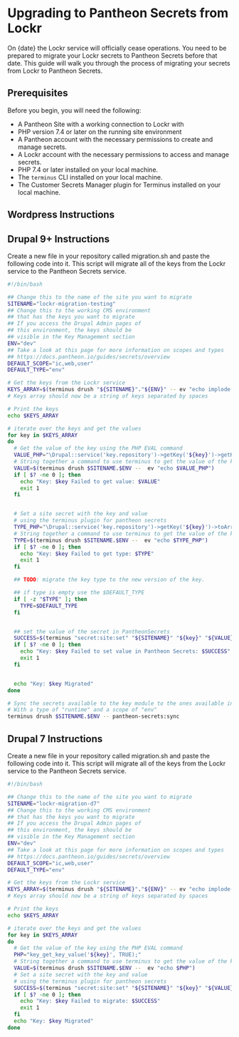 # Upgrading to Pantheon Secrets from Lockr

On {date} the Lockr service will officially cease operations. You need 
to be prepared to migrate your Lockr secrets to Pantheon Secrets before 
that date. This guide will walk you through the process of migrating 
your secrets from Lockr to Pantheon Secrets.


## Prerequisites

Before you begin, you will need the following:

- A Pantheon Site with a working connection to Lockr with 
- PHP version 7.4 or later on the running site environment
- A Pantheon account with the necessary permissions to create and manage 
  secrets.
- A Lockr account with the necessary permissions to access and manage 
  secrets.
- PHP 7.4 or later installed on your local machine.
- The `terminus` CLI installed on your local machine.
- The Customer Secrets Manager plugin for Terminus installed on your local 
  machine.


## Wordpress Instructions


## Drupal 9+ Instructions

Create a new file in your repository called migration.sh and paste the
following code into it. This script will migrate all of the keys from
the Lockr service to the Pantheon Secrets service.

```bash
#!/bin/bash

## Change this to the name of the site you want to migrate
SITENAME="lockr-migration-testing"
## Change this to the working CMS environment
## that has the keys you want to migrate
## If you access the Drupal Admin pages of
## this environment, the keys should be
## visible in the Key Management section
ENV="dev"
## Take a look at this page for more information on scopes and types
## https://docs.pantheon.io/guides/secrets/overview
DEFAULT_SCOPE="ic,web,user"
DEFAULT_TYPE="env"

# Get the keys from the Lockr service
KEYS_ARRAY=$(terminus drush "${SITENAME}"."${ENV}" -- ev "echo implode(' ', array_keys(\Drupal::service('key.repository')->getKeysByProvider('lockr')))")
# Keys array should now be a string of keys separated by spaces

# Print the keys
echo $KEYS_ARRAY

# iterate over the keys and get the values
for key in $KEYS_ARRAY
do
  # Get the value of the key using the PHP EVAL command
  VALUE_PHP="\Drupal::service('key.repository')->getKey('${key}')->getKeyValue()"
  # String together a command to use terminus to get the value of the key
  VALUE=$(terminus drush $SITENAME.$ENV --  ev "echo $VALUE_PHP")
  if [ $? -ne 0 ]; then
    echo "Key: $key Failed to get value: $VALUE"
    exit 1
  fi


  # Set a site secret with the key and value
  # using the terminus plugin for pantheon secrets
  TYPE_PHP="\Drupal::service('key.repository')->getKey('${key}')->toArray()['key_type']"
  # String together a command to use terminus to get the value of the key
  TYPE=$(terminus drush $SITENAME.$ENV --  ev "echo $TYPE_PHP")
  if [ $? -ne 0 ]; then
    echo "Key: $key Failed to get type: $TYPE"
    exit 1
  fi

  ## TODO: migrate the key type to the new version of the key.

  ## if type is empty use the $DEFAULT_TYPE
  if [ -z "$TYPE" ]; then
    TYPE=$DEFAULT_TYPE
  fi


  ## set the value of the secret in PantheonSecrets
  SUCCESS=$(terminus "secret:site:set" "${SITENAME}" "${key}" "${VALUE}" --scope="${DEFAULT_SCOPE}" --type="env")
  if [ $? -ne 0 ]; then
    echo "Key: $key Failed to set value in Pantheon Secrets: $SUCCESS"
    exit 1
  fi


  echo "Key: $key Migrated"
done

# Sync the secrets available to the key module to the ones available in Pantheon Secrets
# With a type of "runtime" and a scope of "env"
terminus drush $SITENAME.$ENV -- pantheon-secrets:sync

```


## Drupal 7 Instructions

Create a new file in your repository called migration.sh and paste the
following code into it. This script will migrate all of the keys from
the Lockr service to the Pantheon Secrets service.

```bash
#!/bin/bash

## Change this to the name of the site you want to migrate
SITENAME="lockr-migration-d7"
## Change this to the working CMS environment
## that has the keys you want to migrate
## If you access the Drupal Admin pages of
## this environment, the keys should be
## visible in the Key Management section
ENV="dev"
## Take a look at this page for more information on scopes and types
## https://docs.pantheon.io/guides/secrets/overview
DEFAULT_SCOPE="ic,web,user"
DEFAULT_TYPE="env"

# Get the keys from the Lockr service
KEYS_ARRAY=$(terminus drush "${SITENAME}"."${ENV}" -- ev "echo implode(' ', array_keys(key_get_keys_by_provider('lockr')))")
# Keys array should now be a string of keys separated by spaces

# Print the keys
echo $KEYS_ARRAY

# iterate over the keys and get the values
for key in $KEYS_ARRAY
do
  # Get the value of the key using the PHP EVAL command
  PHP="key_get_key_value('${key}', TRUE);"
  # String together a command to use terminus to get the value of the key
  VALUE=$(terminus drush $SITENAME.$ENV --  ev "echo $PHP")
  # Set a site secret with the key and value
  # using the terminus plugin for pantheon secrets
  SUCCESS=$(terminus "secret:site:set" "${SITENAME}" "${key}" "${VALUE}" --scope=$DEFAULT_SCOPE --type=$DEFAULT_TYPE)
  if [ $? -ne 0 ]; then
    echo "Key: $key Failed to migrate: $SUCCESS"
    exit 1
  fi
  echo "Key: $key Migrated"
done
```
